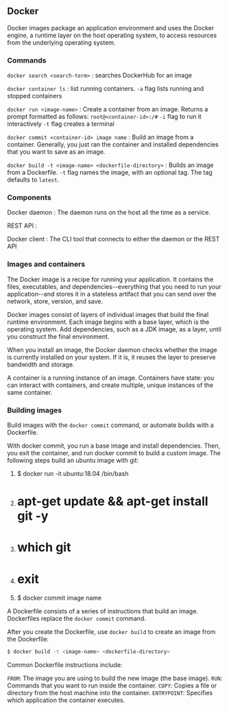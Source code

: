 ## Docker

Docker images package an application environment and uses the Docker engine, a runtime layer on the host operating system, to access resources from the underlying operating system.

### Commands

`docker search <search-term>`
: searches DockerHub for an image

`docker container ls`
: list running containers.
  `-a` flag lists running and stopped containers

`docker run <image-name>`
: Create a container from an image. Returns a prompt formatted as follows: `root@<container-id>:/#`
  `-i` flag to run it interactively
  `-t` flag creates a terminal

`docker commit <container-id> image name`
: Build an image from a container. Generally, you just ran the container and installed dependencies that you want to save as an image.

`docker build -t <image-name> <dockerfile-directory>`
: Builds an image from a Dockerfile.
  `-t` flag names the image, with an optional tag. The tag defaults to `latest`.


### Components

Docker daemon
: The daemon runs on the host all the time as a service.

REST API
: 

Docker client
: The CLI tool that connects to either the daemon or the REST API

### Images and containers

The Docker image is a recipe for running your application. It contains the files, executables, and dependencies--everything that you need to run your application--and stores it in a stateless artifact that you can send over the network, store, version, and save.

Docker images consist of layers of individual images that build the final runtime environment. Each image begins with a base layer, which is the operating system. Add dependencies, such as a JDK image, as a layer, until you construct the final environment.

When you install an image, the Docker daemon checks whether the image is currently installed on your system. If it is, it reuses the layer to preserve bandwidth and storage.

A container is a running instance of an image. Containers have state: you can interact with containers, and create multiple, unique instances of the same container.

### Building images

Build images with the `docker commit` command, or automate builds with a Dockerfile.

With docker commit, you run a base image and install dependencies. Then, you exit the container, and run docker commit <digest> <image-name> to build a custom image. The following steps build an ubuntu image with git:

1. $ docker run -it ubuntu:18.04 /bin/bash
2. # apt-get update && apt-get install git -y
3. # which git
4. # exit
5. $ docker commit <container-id> image name

A Dockerfile consists of a series of instructions that build an image. Dockerfiles replace the `docker commit` command.

After you create the Dockerfile, use `docker build` to create an image from the Dockerfile:

``` bash
$ docker build -t <image-name> <dockerfile-directory>
```

Common Dockerfile instructions include:

`FROM`: The image you are using to build the new image (the base image).
`RUN`: Commands that you want to run inside the container.
`COPY`: Copies a file or directory from the host machine into the container.
`ENTRYPOINT`: Specifies which application the container executes.